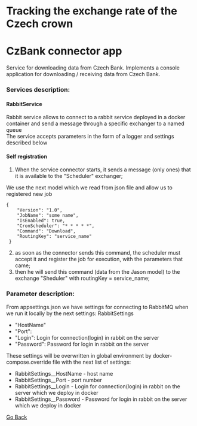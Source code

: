 # Tracking the exchange rate of the Czech crown
# CzBank connector app
Service for downloading data from Czech Bank. Implements a console application for downloading / receiving data from Czech Bank.

### Services description:
#### RabbitService
Rabbit service allows to connect to a rabbit service deployed in a docker container and send a message through a specific exchanger to a named queue  
The service accepts parameters in the form of a logger and settings described below 

#### Self registration
1) When the service connector starts, it sends a message (only ones) that it is available to the "Scheduler" exchanger; 

We use the next model which we read from json file and allow us to registered new job
```
{
    "Version": "1.0",
    "JobName": "some name",
    "IsEnabled": true,
    "CronScheduler": "* * * * *",
    "Command": "Download",
    "RoutingKey": "service_name" 
 }
```
2) as soon as the connector sends this command, the scheduler must accept it and register the job for execution, with the parameters that came; 
3) then he will send this command (data from the Jason model) to the exchange "Sheduler" with routingKey = service_name;


### Parameter description:
From appsettings.json we have settings for connecting to RabbitMQ when we run it locally by the next settings:
RabbitSettings
- "HostName"
- "Port": 
- "Login": Login for connection(login) in rabbit on the server
- "Password": Password for login in rabbit on the server

These settings will be overwritten in global environment by docker-compose.override file with the next list of settings:
- RabbitSettings__HostName - host name
- RabbitSettings__Port - port number
- RabbitSettings__Login - Login for connection(login) in rabbit on the server which we deploy in docker
- RabbitSettings__Password - Password for login in rabbit on the server which we deploy in docker


[Go Back](../../Readme.md)